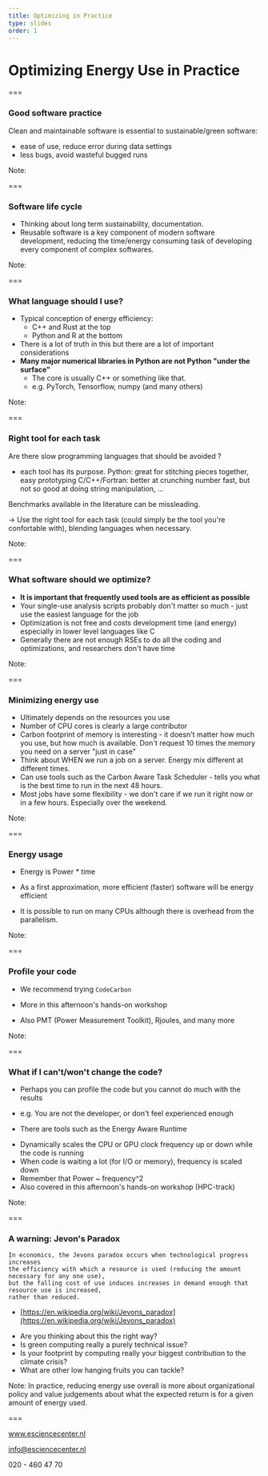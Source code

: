 ```yaml
---
title: Optimizing in Practice
type: slides
order: 1
---
```


<!-- .slide: data-state="title" -->

# Optimizing Energy Use in Practice

===

<!-- .slide: data-state="standard" -->

### Good software practice

Clean and maintainable software is essential
to sustainable/green software:
 - ease of use, reduce error during data settings
 - less bugs, avoid wasteful bugged runs

Note:

===

<!-- .slide: data-state="standard" -->

### Software life cycle

- Thinking about long term sustainability, documentation.
- Reusable software is a key component of modern
software development, reducing the time/energy consuming
task of developing every component of complex softwares.

Note:

===

<!-- .slide: data-state="standard" -->

### What language should I use?
- Typical conception of energy efficiency:
  - C++ and Rust at the top
  - Python and R at the bottom
- There is a lot of truth in this but there are a lot of important considerations
- **Many major numerical libraries in Python are not Python "under the surface"**
  - The core is usually C++ or something like that.
  - e.g. PyTorch, Tensorflow, numpy (and many others)

Note:

===

<!-- .slide: data-state="standard" -->

### Right tool for each task

Are there slow programming languages that should be
avoided ?
 - each tool has its purpose.
Python: great for stitching pieces together, easy prototyping
C/C++/Fortran: better at crunching number fast, but not
so good at doing string manipulation, ...

Benchmarks available in the literature can be missleading.

-> Use the right tool for each task (could simply be the 
tool you're confortable with), blending languages
when necessary.

Note:

===

<!-- .slide: data-state="standard" -->

### What software should we optimize?
- **It is important that frequently used tools are as efficient as possible**
- Your single-use analysis scripts probably don't matter so much - just use the easiest language for the job
- Optimization is not free and costs development time (and energy) especially in lower level languages like C
- Generally there are not enough RSEs to do all the coding and optimizations, and researchers don't have time

Note:

===

<!-- .slide: data-state="standard" -->

### Minimizing energy use
- Ultimately depends on the resources you use
- Number of CPU cores is clearly a large contributor
- Carbon footprint of memory is interesting - it doesn't matter how much you use, but how much is available. Don't request 10 times the memory you need on a server "just in case"
- Think about WHEN we run a job on a server. Energy mix different at different times.
- Can use tools such as the Carbon Aware Task Scheduler - tells you what is the best time to run in the next 48 hours.
- Most jobs have some flexibility - we don't care if we run it right now or in a few hours. Especially over the weekend.

Note:

===

<!-- .slide: data-state="standard" -->

### Energy usage

* Energy is Power * time
- As a first approximation, more efficient (faster) software will be energy efficient

* It is possible to run on many CPUs although there is overhead from the parallelism.

Note:

===

### Profile your code

* We recommend trying `CodeCarbon`
- More in this afternoon's hands-on workshop
* Also PMT (Power Measurement Toolkit), Rjoules, and many more 

Note:

===

<!-- .slide: data-state="standard" -->

### What if I can't/won't change the code?

* Perhaps you can profile the code but you cannot do much with the results
- e.g. You are not the developer, or don't feel experienced enough
* There are tools such as the Energy Aware Runtime
- Dynamically scales the CPU or GPU clock frequency up or down while the code is running
- When code is waiting a lot (for I/O or memory), frequency is scaled down
- Remember that Power ~ frequency^2
- Also covered in this afternoon's hands-on workshop (HPC-track)

Note:

===

<!-- .slide: data-state="standard" -->

### A warning: Jevon's Paradox

```
In economics, the Jevons paradox occurs when technological progress increases
the efficiency with which a resource is used (reducing the amount necessary for any one use),
but the falling cost of use induces increases in demand enough that resource use is increased,
rather than reduced.
```

- [https://en.wikipedia.org/wiki/Jevons_paradox](https://en.wikipedia.org/wiki/Jevons_paradox)

* Are you thinking about this the right way?
* Is green computing really a purely technical issue?
* Is your footprint by computing really your biggest contribution to the climate crisis?
* What are other low hanging fruits you can tackle?

Note:
In practice, reducing energy use overall is more about organizational policy and value judgements about what the expected return is for a given amount of energy used.

===


<!-- .slide: data-state="keepintouch" -->


www.esciencecenter.nl

info@esciencecenter.nl

020 - 460 47 70
